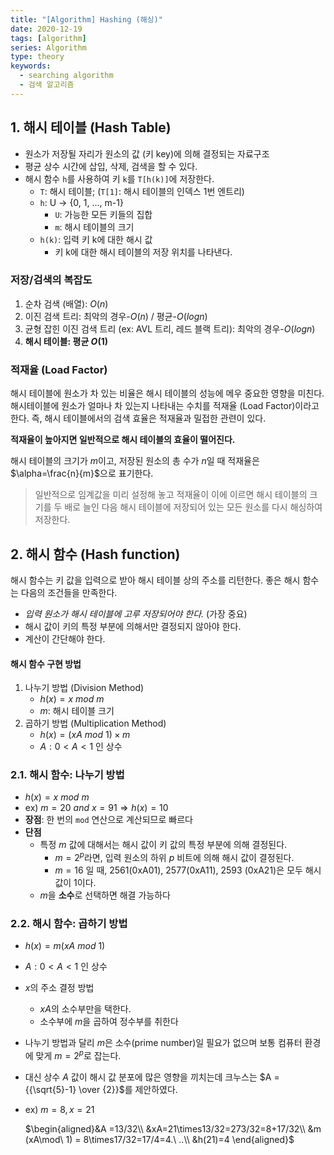 ```yaml
---
title: "[Algorithm] Hashing (해싱)"
date: 2020-12-19
tags: [algorithm]
series: Algorithm
type: theory
keywords: 
  - searching algorithm
  - 검색 알고리즘
---
```



## 1. 해시 테이블 (Hash Table)

- 원소가 저장될 자리가 원소의 값 (키 key)에 의해 결정되는 자료구조
- 평균 상수 시간에 삽입, 삭제, 검색을 할 수 있다.
- 해시 함수 `h`를 사용하여 키 `k`를 `T[h(k)]`에 저장한다.
  - `T`: 해시 테이블; (`T[1]`: 해시 테이블의 인덱스 1번 엔트리)
  - `h`: U → {0, 1, ..., m-1}
    - `U`: 가능한 모든 키들의 집합
    - `m`: 해시 테이블의 크기
  - `h(k)`: 입력 키 k에 대한 해시 값
    - 키 k에 대한 해시 테이블의 저장 위치를 나타낸다.

### 저장/검색의 복잡도

1. 순차 검색 (배열): $O(n)$
2. 이진 검색 트리: 최악의 경우-$O(n)$ / 평균-$O(logn)$
3. 균형 잡힌 이진 검색 트리 (ex: AVL 트리, 레드 블랙 트리): 최악의 경우-$O(logn)$
4. **해시 테이블: 평균 $O(1)$**


### 적재율 (Load Factor)

해시 테이블에 원소가 차 있는 비율은 해시 테이블의 성능에 메우 중요한 영향을 미친다. 해시테이블에 원소가 얼마나 차 있는지 나타내는 수치를 적재율 (Load Factor)이라고 한다. 
즉, 해시 테이블에서의 검색 효율은 적재율과 밀접한 관련이 있다.

**적재율이 높아지면 일반적으로 해시 테이블의 효율이 떨어진다.**

해시 테이블의 크기가 $m$이고, 저장된 원소의 총 수가 $n$일 때 적재율은 $\alpha=\frac{n}{m}$으로 표기한다.


> 일반적으로 임계값을 미리 설정해 놓고 적재율이 이에 이르면 해시 테이블의 크기를 두 배로 늘인 다음 해시 테이블에 저장되어 있는 모든 원소를 다시 해싱하여 저장한다.


## 2. 해시 함수 (Hash function)

해시 함수는 키 값을 입력으로 받아 해시 테이블 상의 주소를 리턴한다.
좋은 해시 함수는 다음의 조건들을 만족한다.

- *입력 원소가 해시 테이블에 고루 저장되어야 한다.* (가장 중요)
- 해시 값이 키의 특정 부분에 의해서만 결정되지 않아야 한다.
- 계산이 간단해야 한다.

#### 해시 함수 구현 방법

1. 나누기 방법 (Division Method)
    - $h(x) = x\ mod\ m$
    - $m$: 해시 테이블 크기
2. 곱하기 방법 (Multiplication Method)
    - $h(x) = (xA\ mod\ 1) \times m$
    - $A: 0 < A < 1$ 인 상수 


### 2.1. 해시 함수: 나누기 방법
- $h(x) = x\ mod\ m$
- ex) $m = 20\ and\ x = 91 ⇒ h(x)=10$
- **장점**: 한 번의 `mod` 연산으로 계산되므로 빠르다
- **단점**
  - 특정 $m$ 값에 대해서는 해시 값이 키 값의 특정 부분에 의해 결정된다.
    - $m=2^p$라면, 입력 원소의 하위 $p$ 비트에 의해 해시 값이 결정된다.
    - $m=16$ 일 때, 2561(0xA01), 2577(0xA11), 2593 (0xA21)은 모두 해시 값이 1이다.
  - $m$을 **소수**로 선택하면 해결 가능하다

### 2.2. 해시 함수: 곱하기 방법
- $h(x) = m(xA\ mod\ 1)$
- $A: 0 < A < 1$ 인 상수
- $x$의 주소 결정 방법  
  - $xA$의 소수부만을 택한다.
  - 소수부에 $m$을 곱하여 정수부를 취한다
- 나누기 방법과 달리 $m$은 소수(prime number)일 필요가 없으며 보통 컴퓨터 환경에 맞게 $m=2^p$로 잡는다.
- 대신 상수 $A$ 값이 해시 값 분포에 많은 영향을 끼치는데 크누스는 $A = {{\sqrt{5}-1} \over {2}}$를 제안하였다.
- ex) $m=8, x=21$

  $\begin{aligned}&A =13/32\\ &xA=21\times13/32=273/32=8+17/32\\  &m (xA\mod\ 1) = 8\times17/32=17/4=4.\ ..\\ &h(21)=4  \end{aligned}$


